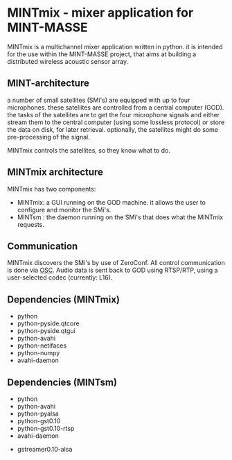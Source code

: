 MINTmix - mixer application for MINT-MASSE
==========================================


MINTmix is a multichannel mixer application written in python.
it is intended for the use within the MINT-MASSE project, that aims at building
a distributed wireless acoustic sensor array.

MINT-architecture
-----------------
a number of small satellites (SMi's) are equipped with up to four microphones.
these satellites are controlled from a central computer (GOD).
the tasks of the satellites are to get the four microphone signals and either
stream them to the central computer (using some lossless protocol) or store the
data on disk, for later retrieval.
optionally, the satellites might do some pre-processing of the signal.

MINTmix controls the satellites, so they know what to do.



MINTmix architecture
--------------------
MINTmix has two components:
- MINTmix: a GUI running on the GOD machine. it allows the user to configure and
           monitor the SMi's.
- MINTsm : the daemon running on the SMi's that does what the MINTmix requests.


Communication
-------------
MINTmix discovers the SMi's by use of ZeroConf.
All control communication is done via [OSC](http://opensoundcontrol.org).
Audio data is sent back to GOD using RTSP/RTP, using a user-selected codec
(currently: L16).

Dependencies (MINTmix)
----------------------
+ python
+ python-pyside.qtcore
+ python-pyside.qtgui
+ python-avahi
+ python-netifaces
+ python-numpy
+ avahi-daemon

Dependencies (MINTsm)
---------------------
+ python
+ python-avahi
+ python-pyalsa
+ python-gst0.10
+ python-gst0.10-rtsp
+ avahi-daemon
- gstreamer0.10-alsa
